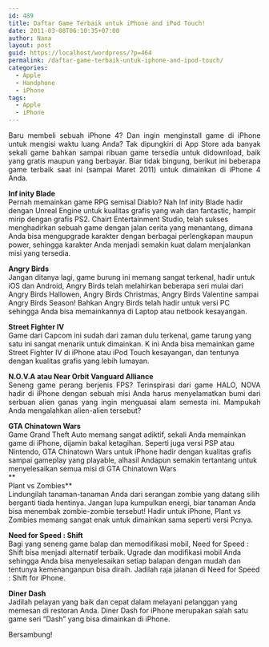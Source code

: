 ```yaml
---
id: 489
title: Daftar Game Terbaik untuk iPhone and iPod Touch!
date: 2011-03-08T06:10:35+07:00
author: Nana
layout: post
guid: https://localhost/wordpress/?p=464
permalink: /daftar-game-terbaik-untuk-iphone-and-ipod-touch/
categories:
  - Apple
  - Handphone
  - iPhone
tags:
  - Apple
  - iPhone
---
```

<p style="text-align: justify;">
  Baru membeli sebuah iPhone 4? Dan ingin menginstall game di iPhone untuk mengisi waktu luang Anda? Tak dipungkiri di App Store ada banyak sekali game bahkan sampai ribuan game tersedia untuk didownload, baik yang gratis maupun yang berbayar. Biar tidak bingung, berikut ini beberapa game terbaik saat ini (sampai Maret 2011) untuk dimainkan di iPhone 4 Anda.
</p>

**Inf inity Blade**  
Pernah memainkan game RPG semisal Diablo? Nah Inf inity Blade hadir dengan Unreal Engine untuk kualitas grafis yang wah dan fantastic, hampir mirip dengan grafis PS2. Chairt Entertainment Studio, telah sukses menghadirkan sebuah game dengan jalan cerita yang menantang, dimana Anda bisa mengupgrade karakter dengan berbagai perlengkapan maupun power, sehingga karakter Anda menjadi semakin kuat dalam menjalankan misi yang tersedia. 

**Angry Birds**  
Jangan ditanya lagi, game burung ini memang sangat terkenal, hadir untuk iOS dan Android, Angry Birds telah melahirkan beberapa seri mulai dari Angry Birds Hallowen, Angry Birds Christmas, Angry Birds Valentine sampai Angry Birds Season! Bahkan Angry Birds telah hadir untuk versi PC sehingga Anda bisa memainkannya di Laptop atau netbook kesayangan.

**Street Fighter IV**  
Game dari Capcom ini sudah dari zaman dulu terkenal, game tarung yang satu ini sangat menarik untuk dimainkan. K ini Anda bisa memainkan game Street Fighter IV di iPhone atau iPod Touch kesayangan, dan tentunya dengan kualitas grafis yang lebih lumayan.

<p style="text-align: justify;">
  <strong>N.O.V.A atau Near Orbit Vanguard Alliance </strong><br />Seneng game perang berjenis FPS? Terinspirasi dari game HALO, NOVA hadir di iPhone dengan sebuah misi Anda harus menyelamatkan bumi dari serbuan alien ganas yang ingin menguasai alam semesta ini. Mampukah Anda mengalahkan alien-alien tersebut?
</p>

**GTA Chinatown Wars**  
Game Grand Theft Auto memang sangat adiktif, sekali Anda memainkan game di iPhone, dijamin bakal ketagihan. Seperti juga versi PSP atau Nintendo, GTA Chinatown Wars untuk iPhone hadir dengan kualitas grafis sampai gameplay yang playable, alhasil Andapun semakin tertantang untuk menyelesaikan semua misi di GTA Chinatown Wars  
**  
Plant vs Zombies**  
Lindungilah tanaman-tanaman Anda dari serangan zombie yang datang silih berganti tiada hentinya. Jangan lupa kumpulkan energi, biar tanaman Anda bisa menembak zombie-zombie tersebut! Hadir untuk iPhone, Plant vs Zombies memang sangat enak untuk dimainkan sama seperti versi Pcnya.

**Need for Speed : Shift**  
Bagi yang seneng game balap dan memodifikasi mobil, Need for Speed : Shift bisa menjadi alternatif terbaik. Ugrade dan modifikasi mobil Anda sehingga Anda bisa menyelesaikan setiap balapan dengan mudah dan tentunya kemenanganpun bisa diraih. Jadilah raja jalanan di Need for Speed : Shift for iPhone.

**Diner Dash**  
Jadilah pelayan yang baik dan cepat dalam melayani pelanggan yang memesan di restoran Anda. Diner Dash for iPhone merupakan salah satu game seri “Dash” yang bisa dimainkan di iPhone.

Bersambung!